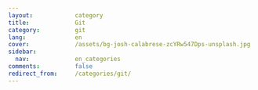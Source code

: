 ```yaml
---
layout:            category
title:             Git
category:          git
lang:              en
cover:             /assets/bg-josh-calabrese-zcYRw547Dps-unsplash.jpg
sidebar:
  nav:             en_categories
comments:          false
redirect_from:     /categories/git/
---
```

